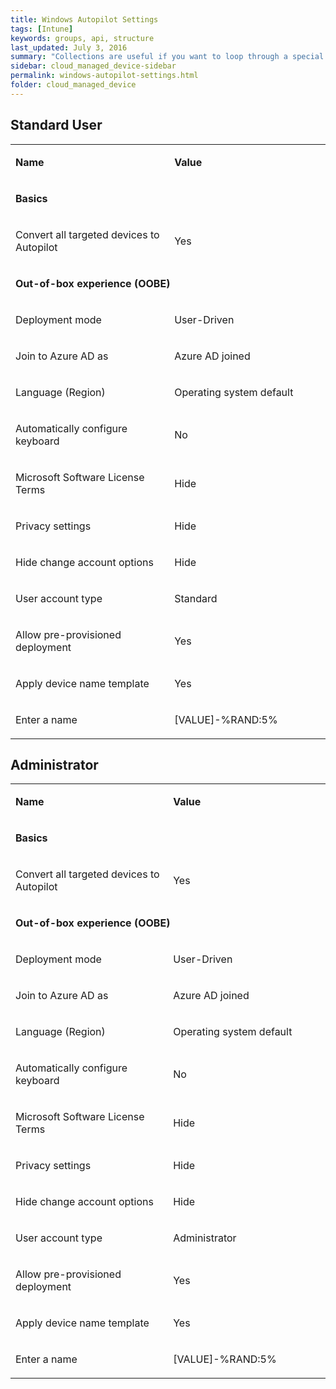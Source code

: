 ```yaml
---
title: Windows Autopilot Settings
tags: [Intune]
keywords: groups, api, structure
last_updated: July 3, 2016
summary: "Collections are useful if you want to loop through a special folder of pages that you make available in a content API. You could also use collections if you have a set of articles that you want to treat differently from the other content, with a different layout or format."
sidebar: cloud_managed_device-sidebar
permalink: windows-autopilot-settings.html
folder: cloud_managed_device
---
```


Standard User
-------------

<table data-layout="default" data-local-id="93e118e9-4ea5-4c50-b498-433620d70860" class="confluenceTable"><colgroup><col style="width: 340.0px;"><col style="width: 340.0px;"></colgroup><tbody><tr><td data-highlight-colour="#4f81bd" class="confluenceTd"><p><strong>Name</strong></p></td><td data-highlight-colour="#4f81bd" class="confluenceTd"><p><strong>Value</strong></p></td></tr><tr><td data-highlight-colour="#d3dfee" colspan="2" class="confluenceTd"><p><strong>Basics</strong></p></td></tr><tr><td data-highlight-colour="#d3dfee" class="confluenceTd"><p>Convert all targeted devices to Autopilot</p></td><td data-highlight-colour="#d3dfee" class="confluenceTd"><p>Yes</p></td></tr><tr><td data-highlight-colour="#d3dfee" colspan="2" class="confluenceTd"><p><strong>Out-of-box experience (OOBE)</strong></p></td></tr><tr><td data-highlight-colour="#d3dfee" class="confluenceTd"><p>Deployment mode</p></td><td data-highlight-colour="#d3dfee" class="confluenceTd"><p>User-Driven</p></td></tr><tr><td data-highlight-colour="#d3dfee" class="confluenceTd"><p>Join to Azure AD as</p></td><td data-highlight-colour="#d3dfee" class="confluenceTd"><p>Azure AD joined</p></td></tr><tr><td data-highlight-colour="#d3dfee" class="confluenceTd"><p>Language (Region)</p></td><td data-highlight-colour="#d3dfee" class="confluenceTd"><p>Operating system default</p></td></tr><tr><td data-highlight-colour="#d3dfee" class="confluenceTd"><p>Automatically configure keyboard</p></td><td data-highlight-colour="#d3dfee" class="confluenceTd"><p>No</p></td></tr><tr><td data-highlight-colour="#d3dfee" class="confluenceTd"><p>Microsoft Software License Terms</p></td><td data-highlight-colour="#d3dfee" class="confluenceTd"><p>Hide</p></td></tr><tr><td data-highlight-colour="#d3dfee" class="confluenceTd"><p>Privacy settings</p></td><td data-highlight-colour="#d3dfee" class="confluenceTd"><p>Hide</p></td></tr><tr><td data-highlight-colour="#d3dfee" class="confluenceTd"><p>Hide change account options</p></td><td data-highlight-colour="#d3dfee" class="confluenceTd"><p>Hide</p></td></tr><tr><td data-highlight-colour="#d3dfee" class="confluenceTd"><p>User account type</p></td><td data-highlight-colour="#d3dfee" class="confluenceTd"><p>Standard</p></td></tr><tr><td data-highlight-colour="#d3dfee" class="confluenceTd"><p>Allow pre-provisioned deployment</p></td><td data-highlight-colour="#d3dfee" class="confluenceTd"><p>Yes</p></td></tr><tr><td data-highlight-colour="#d3dfee" class="confluenceTd"><p>Apply device name template</p></td><td data-highlight-colour="#d3dfee" class="confluenceTd"><p>Yes</p></td></tr><tr><td data-highlight-colour="#d3dfee" class="confluenceTd"><p>Enter a name</p></td><td data-highlight-colour="#d3dfee" class="confluenceTd"><p>[VALUE]-%RAND:5%</p></td></tr></tbody></table>

Administrator
-------------

<table data-layout="default" data-local-id="a9ee0464-089b-4894-b7c9-a7ec7673bcf1" class="confluenceTable"><colgroup><col style="width: 340.0px;"><col style="width: 340.0px;"></colgroup><tbody><tr><td data-highlight-colour="#4f81bd" class="confluenceTd"><p><strong>Name</strong></p></td><td data-highlight-colour="#4f81bd" class="confluenceTd"><p><strong>Value</strong></p></td></tr><tr><td data-highlight-colour="#d3dfee" colspan="2" class="confluenceTd"><p><strong>Basics</strong></p></td></tr><tr><td data-highlight-colour="#d3dfee" class="confluenceTd"><p>Convert all targeted devices to Autopilot</p></td><td data-highlight-colour="#d3dfee" class="confluenceTd"><p>Yes</p></td></tr><tr><td data-highlight-colour="#d3dfee" colspan="2" class="confluenceTd"><p><strong>Out-of-box experience (OOBE)</strong></p></td></tr><tr><td data-highlight-colour="#d3dfee" class="confluenceTd"><p>Deployment mode</p></td><td data-highlight-colour="#d3dfee" class="confluenceTd"><p>User-Driven</p></td></tr><tr><td data-highlight-colour="#d3dfee" class="confluenceTd"><p>Join to Azure AD as</p></td><td data-highlight-colour="#d3dfee" class="confluenceTd"><p>Azure AD joined</p></td></tr><tr><td data-highlight-colour="#d3dfee" class="confluenceTd"><p>Language (Region)</p></td><td data-highlight-colour="#d3dfee" class="confluenceTd"><p>Operating system default</p></td></tr><tr><td data-highlight-colour="#d3dfee" class="confluenceTd"><p>Automatically configure keyboard</p></td><td data-highlight-colour="#d3dfee" class="confluenceTd"><p>No</p></td></tr><tr><td data-highlight-colour="#d3dfee" class="confluenceTd"><p>Microsoft Software License Terms</p></td><td data-highlight-colour="#d3dfee" class="confluenceTd"><p>Hide</p></td></tr><tr><td data-highlight-colour="#d3dfee" class="confluenceTd"><p>Privacy settings</p></td><td data-highlight-colour="#d3dfee" class="confluenceTd"><p>Hide</p></td></tr><tr><td data-highlight-colour="#d3dfee" class="confluenceTd"><p>Hide change account options</p></td><td data-highlight-colour="#d3dfee" class="confluenceTd"><p>Hide</p></td></tr><tr><td data-highlight-colour="#d3dfee" class="confluenceTd"><p>User account type</p></td><td data-highlight-colour="#d3dfee" class="confluenceTd"><p>Administrator</p></td></tr><tr><td data-highlight-colour="#d3dfee" class="confluenceTd"><p>Allow pre-provisioned deployment</p></td><td data-highlight-colour="#d3dfee" class="confluenceTd"><p>Yes</p></td></tr><tr><td data-highlight-colour="#d3dfee" class="confluenceTd"><p>Apply device name template</p></td><td data-highlight-colour="#d3dfee" class="confluenceTd"><p>Yes</p></td></tr><tr><td data-highlight-colour="#d3dfee" class="confluenceTd"><p>Enter a name</p></td><td data-highlight-colour="#d3dfee" class="confluenceTd"><p>[VALUE]-%RAND:5%</p></td></tr></tbody></table>